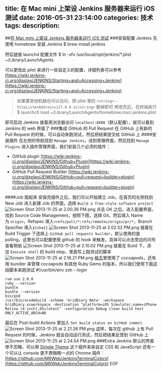 title: 在 Mac mini 上架设 Jenkins 服务器来运行 iOS 测试
date: 2016-05-31 23:14:00
categories: 技术
tags: 
description:
---
##[在
 Mac mini 上架设 Jenkins 服务器来运行 iOS 测试](http://linjunpop.logdown.com/posts/162202-set-up-jenkins-server-on-the-mac-mini-to-run-ios-tests)
###安装配置 Jenkins
先使用 homebrew 安装 Jenkins
	$ brew install jenkins
	
然后链接 launchd 配置文件
	$ ln -sfv /usr/local/opt/jenkins/*.plist ~/Library/LaunchAgents
	
可以更改此 plist 来进行一些自定义的配置，详细列表可以参考[https://wiki.jenkins-ci.org/display/JENKINS/Starting+and+Accessing+Jenkins](https://wiki.jenkins-ci.org/display/JENKINS/Starting+and+Accessing+Jenkins)
> 如果要其他机器也可以访问，把 plist 里的 `<string>--httpListenAddress=127.0.0.1</string>` 删掉即可
修改完后，在终端执行
	$ launchctl load ~/Library/LaunchAgents/homebrew.mxcl.jenkins.plist
	
即可启动 Jenkins
接着用浏览器访问 `localhost:8080`（默认配置），就可以看到
 Jenkins 的 web 界面了
###集成 GitHub 的 Pull Request
在 GitHub 上有新的 Pull Request 的时候，可以自动来跑测试，然后把结果提交给 GitHub 上
####安装插件
在左侧的导航找到 `Manage
 Jenkins`，进到管理界面，然后找到 `Manage
 Plugins` 进入插件管理界面，我们安装几个必须的插件：
- GitHub plugin [https://wiki.jenkins-ci.org/display/JENKINS/Github+Plugin](https://wiki.jenkins-ci.org/display/JENKINS/Github+Plugin)
- GitHub Pull Request Builder [https://wiki.jenkins-ci.org/display/JENKINS/GitHub+pull+request+builder+plugin](https://wiki.jenkins-ci.org/display/JENKINS/GitHub+pull+request+builder+plugin)

####Job 跑起来
安装完插件之后，我们可以开始建立 Job，在首页的左侧找到 New Job 进入新建 Job 的界面，选择 `Build
 a free-style software project`
![Screen Shot 2013-11-25 at 2.00.36 PM.png](http://user-image.logdown.io/user/749/blog/746/post/162202/vDclj1BQR9qvMPAhQhdG_Screen%20Shot%202013-11-25%20at%202.00.36%20PM.png)
点击 OK 之后，进入配置界面，找到 Source Code Management，按照下图，选择 Git，然后填入 Name 为 `origin`，Refspec
 填入`+refs/pull/*:refs/remotes/origin/pr/*`，Branch
 Specifier 填入`${sha1}`
![Screen Shot 2013-11-25 at 2.02.52 PM.png](http://user-image.logdown.io/user/749/blog/746/post/162202/g62kVG4sRqykiRynCBIu_Screen%20Shot%202013-11-25%20at%202.02.52%20PM.png)
接着在 Build Trigger 下选择上 `GitHub
 pull requests builder`，默认使用的是 polling，这里也可以配置使用 github 的 hook 来触发，具体可以点击旁边的问号查看帮助
![Screen Shot 2013-11-25 at 2.10.02 PM.png](http://user-image.logdown.io/user/749/blog/746/post/162202/SYHWaxR9QdG14iNmpXeJ_Screen%20Shot%202013-11-25%20at%202.10.02%20PM.png)
接着在 Build 下，添加 `Execute
 shell` 的 build step，里面写上跑测试的脚本
![Screen Shot 2013-11-25 at 2.16.21 PM.png](http://user-image.logdown.io/user/749/blog/746/post/162202/2u14UI1PQb6lakztF97K_Screen%20Shot%202013-11-25%20at%202.16.21%20PM.png)
[格志](http://griddiaryapp.com/)里使用了
 cocoapods，还有用 bundler 来管理 cocoapods 和其他 Ruby Gems 的版本，所以我们使用下面这段脚本来跑测试
	#!/usr/bin/env zsh --login
	
	rvm use 2.0.0
	ruby --version
	bundle
	bundle --version
	bin/pod
	/usr/bin/xcodebuild -scheme 'GridDiary Beta' -workspace GridDiary.xcworkspace -destination "platform=iOS Simulator,name=iPhone Retina (4-inch),OS=latest" -configuration Debug clean build test ONLY_ACTIVE_ARCH=NO
	
最后在 Post-build Actions 里加入 `Set
 build status on GitHub commit`
![Screen Shot 2013-11-25 at 2.21.26 PM.png](http://user-image.logdown.io/user/749/blog/746/post/162202/ycHKHjERT7KdjfaVhnFA_Screen%20Shot%202013-11-25%20at%202.21.26%20PM.png)
这样，每次在 github 上有 Pull Request 的时候，Jenkins 就会自动运行测试，然后把结果反馈到 GitHub 上
![Screen Shot 2013-11-25 at 2.24.54 PM.png](http://user-image.logdown.io/user/749/blog/746/post/162202/cJlnp703RDC5K3FGjf9l_Screen%20Shot%202013-11-25%20at%202.24.54%20PM.png)
###Extra
Jenkins 默认的界面惨不忍睹，可以用 [Simple
 Theme](https://wiki.jenkins-ci.org/display/JENKINS/Simple+Theme+Plugin) 这个插件来来自定 CSS 和 JavaScript
还有一个可以让 console 更不费眼睛一点的 Chrome 插件：[https://github.com/M6Web/JenkinsTerminalColors](https://github.com/M6Web/JenkinsTerminalColors)
EOF
